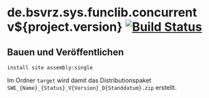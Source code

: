 de.bsvrz.sys.funclib.concurrent v${project.version} [![Build Status](https://travis-ci.org/datenverteiler/de.bsvrz.sys.funclib.concurrent.svg?branch=master)](https://travis-ci.org/datenverteiler/de.bsvrz.sys.funclib.concurrent)
=======================================


Bauen und Veröffentlichen
-------------------------

    install site assembly:single

Im Ordner `target` wird damit das Distributionspaket
`SWE_{Name}_{Status}_V{Version}_D{Standdatum}.zip` erstellt.
